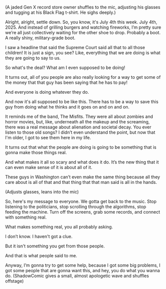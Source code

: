 (A jaded Gen X record store owner shuffles to the mic, adjusting his glasses and tugging at his Black Flag t-shirt. He sighs deeply.)

Alright, alright, settle down. So, you know, it's July 4th this week. July 4th, 2025. And instead of grilling burgers and watching fireworks, I’m pretty sure we’re all just collectively waiting for the other shoe to drop. Probably a boot. A really shiny, military-grade boot.

I saw a headline that said the Supreme Court said all that to all those children! It is just a sign, you see? Like, everything that we are doing is what they are going to say to us.

So what's the deal? What am I even supposed to be doing!

It turns out, all of you people are also really looking for a way to get some of the money that that guy has been saying that he has to pay!

And everyone is doing whatever they do.

And now it's all supposed to be like this. There has to be a way to save this guy from doing what he thinks and it goes on and on and on.

It reminds me of the band, The Misfits. They were all about zombies and horror movies, but, like, underneath all the makeup and the screaming, there was a real message about alienation and societal decay. You ever listen to those old songs? I didn’t even understand the point, but now that I'm older, I got to see them here in my life.

It turns out that what the people are doing is going to be something that is gonna make those things real.

And what makes it all so scary and what does it do. It’s the new thing that it can even make sense of it is about all of it.

These guys in Washington can’t even make the same thing because all they care about is all of that and that thing that that man said is all in the hands.

(Adjusts glasses, leans into the mic)

So, here's my message to everyone. We gotta get back to the music. Stop listening to the politicians, stop scrolling through the algorithms, stop feeding the machine. Turn off the screens, grab some records, and connect with something real.

What makes something real, you all probably asking.

I don’t know. I haven't got a clue.

But it isn't something you get from those people.

And that is what people said to me.

Anyway, I’m gonna try to get some help, because I got some big problems, I got some people that are gonna want this, and hey, you do what you wanna do.
(ShadowComic gives a small, almost apologetic wave and shuffles offstage)